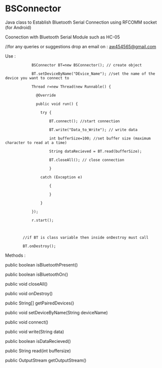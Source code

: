 # BSConnector
Java class to Establish Bluetooth Serial Connection using RFCOMM socket (for Android)

Coonection with Bluetooth Serial Module such as HC-05

//for any queries or suggestions drop an email on : aw454565@gmail.com

Use : 

                BSConnector BT=new BSConnector(); // create object

                BT.setDeviceByName("DEvice_Name"); //set the name of the device you want to connect to

                Thread r=new Thread(new Runnable() {

                  @Override
                
                  public void run() {
                
                    try {
                    
                        BT.connect(); //start connection
                        
                        BT.write("Data_to_Write"); // write data
                        
                        int bufferSize=100; //set buffer size (maximum character to read at a time)
                        
                        String dataRecieved = BT.read(bufferSize);
                        
                        BT.closeAll(); // close connection
                        
                        }
                      
                    catch (Exception e)
                    
                        {
                    
                        }
                    
                    }
                
                });
            
                r.start();



            //if BT is class variable then inside onDestroy must call

            BT.onDestroy(); 





Methods :


public boolean isBluetoothPresent()

public boolean isBluetoothOn()

public void closeAll()

public void onDestroy()

public String[] getPairedDevices()

public void setDeviceByName(String deviceName)

public void connect()

public void write(String data)

public boolean isDataRecieved()

public String read(int buffersize)

public OutputStream getOutputStream()
